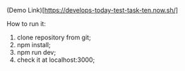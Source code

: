 (Demo Link)[https://develops-today-test-task-ten.now.sh/]

How to run it:

1) clone repository from git;
2) npm install;
3) npm run dev;
4) check it at localhost:3000;

